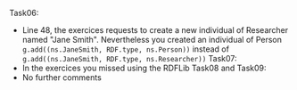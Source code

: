 Task06:
* Line 48, the exercices requests to create a new individual of Researcher named "Jane Smith". Nevertheless you created an individual of Person `g.add((ns.JaneSmith, RDF.type, ns.Person))` instead of `g.add((ns.JaneSmith, RDF.type, ns.Researcher))`
Task07:
* In the exercices you missed using the RDFLib
Task08 and Task09:
* No further comments